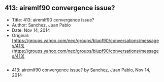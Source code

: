 ## 413: airemlf90 convergence issue?

- Title: 413: airemlf90 convergence issue?
- Author: Sanchez, Juan Pablo
- Date: Nov 14, 2014
- Original: [https://groups.yahoo.com/neo/groups/blupf90/conversations/messages/413](https://groups.yahoo.com/neo/groups/blupf90/conversations/messages/413)

```

```

- [413](0413.md): airemlf90 convergence issue? by Sanchez, Juan Pablo, Nov 14, 2014
